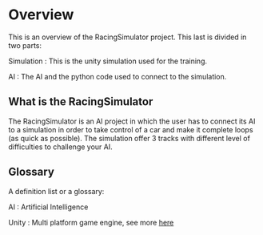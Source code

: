 # Overview

This is an overview of the RacingSimulator project. This last is divided in two parts:

Simulation
: This is the unity simulation used for the training.

AI
: The AI and the python code used to connect to the simulation.

## What is the RacingSimulator

The RacingSimulator is an AI project in which the user has to connect its AI to a simulation in order to take control of a car and make it complete loops (as quick as possible).
The simulation offer 3 tracks with different level of difficulties to challenge your AI.

## Glossary

A definition list or a glossary:

AI
: Artificial Intelligence

Unity
: Multi platform game engine, see more <a href="https://unity.com/">here</a>